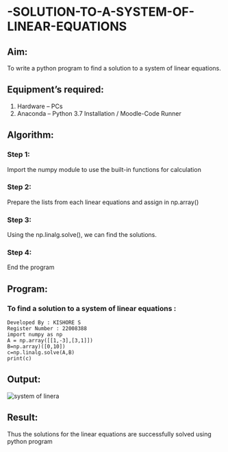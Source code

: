 # -SOLUTION-TO-A-SYSTEM-OF-LINEAR-EQUATIONS
## Aim:
To write a python program to find a solution to a system of linear equations.
## Equipment’s required:
1. 	Hardware – PCs
2. 	Anaconda – Python 3.7 Installation / Moodle-Code Runner
## Algorithm:
### Step 1: 
Import the numpy module to use the built-in functions for calculation
### Step 2: 
Prepare the lists from each linear equations and assign in np.array()
### Step 3: 
Using the np.linalg.solve(), we can find the solutions.
### Step 4: 
End the program
## Program:
###  To find a solution to a system of linear equations :
```
Developed By : KISHORE S
Register Number : 22008388
import numpy as np
A = np.array([[1,-3],[3,1]])
B=np.array)([0,10])
c=np.linalg.solve(A,B)
print(c)
```
## Output:

![system of linera](https://user-images.githubusercontent.com/118679883/211297026-d0e18b3b-f788-4597-8401-b2950ebfc89c.png)

## Result: 
Thus the solutions for the linear equations are successfully solved using python program

